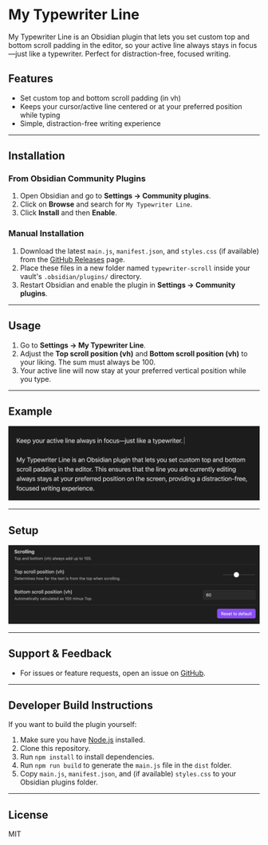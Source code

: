 # My Typewriter Line

My Typewriter Line is an Obsidian plugin that lets you set custom top and bottom scroll padding in the editor, so your active line always stays in focus—just like a typewriter. Perfect for distraction-free, focused writing.

## Features

- Set custom top and bottom scroll padding (in vh)
- Keeps your cursor/active line centered or at your preferred position while typing
- Simple, distraction-free writing experience

---

## Installation

### From Obsidian Community Plugins

1. Open Obsidian and go to **Settings → Community plugins**.
2. Click on **Browse** and search for `My Typewriter Line`.
3. Click **Install** and then **Enable**.

### Manual Installation

1. Download the latest `main.js`, `manifest.json`, and `styles.css` (if available) from the [GitHub Releases](https://github.com/dmo-code/myWriteLine/releases) page.
2. Place these files in a new folder named `typewriter-scroll` inside your vault's `.obsidian/plugins/` directory.
3. Restart Obsidian and enable the plugin in **Settings → Community plugins**.

---

## Usage

1. Go to **Settings → My Typewriter Line**.
2. Adjust the **Top scroll position (vh)** and **Bottom scroll position (vh)** to your liking. The sum must always be 100.
3. Your active line will now stay at your preferred vertical position while you type.

---

## Example

![Example](img/image.png)

---

## Setup
![Plugin Setup](img/setup.png)

---

## Support & Feedback

- For issues or feature requests, open an issue on [GitHub](https://github.com/dmo-code/myWriteLine/issues).

---

## Developer Build Instructions

If you want to build the plugin yourself:

1. Make sure you have [Node.js](https://nodejs.org/) installed.
2. Clone this repository.
3. Run `npm install` to install dependencies.
4. Run `npm run build` to generate the `main.js` file in the `dist` folder.
5. Copy `main.js`, `manifest.json`, and (if available) `styles.css` to your Obsidian plugins folder.

---

## License

MIT
